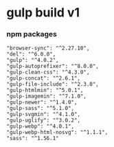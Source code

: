 # gulp build v1
### npm packages
    "browser-sync": "^2.27.10",
    "del": "^6.0.0",
    "gulp": "^4.0.2",
    "gulp-autoprefixer": "^8.0.0",
    "gulp-clean-css": "^4.3.0",
    "gulp-concat": "^2.6.1",
    "gulp-file-include": "^2.3.0",
    "gulp-htmlmin": "^5.0.1",
    "gulp-imagemin": "^7.1.0",
    "gulp-newer": "^1.4.0",
    "gulp-sass": "^5.1.0",
    "gulp-svgmin": "^4.1.0",
    "gulp-uglify": "^3.0.2",
    "gulp-webp": "^4.0.1",
    "gulp-webp-html-nosvg": "^1.1.1",
    "sass": "^1.56.1"
